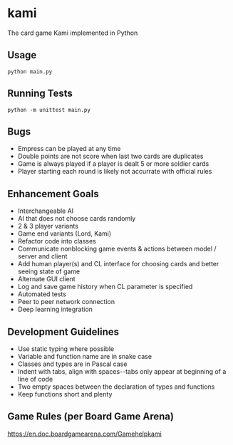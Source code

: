 # kami
The card game Kami implemented in Python

## Usage
`python main.py`

## Running Tests
`python -m unittest main.py`

## Bugs
- Empress can be played at any time
- Double points are not score when last two cards are duplicates
- Game is always played if a player is dealt 5 or more soldier cards
- Player starting each round is likely not accurrate with official rules

## Enhancement Goals
- Interchangeable AI
- AI that does not choose cards randomly
- 2 & 3 player variants
- Game end variants (Lord, Kami)
- Refactor code into classes
- Communicate nonblocking game events & actions between model / server and client
- Add human player(s) and CL interface for choosing cards and better seeing state of game
- Alternate GUI client
- Log and save game history when CL parameter is specified
- Automated tests
- Peer to peer network connection
- Deep learning integration

## Development Guidelines
- Use static typing where possible
- Variable and function name are in snake case
- Classes and types are in Pascal case
- Indent with tabs, align with spaces--tabs only appear at beginning of a line of code
- Two empty spaces between the declaration of types and functions
- Keep functions short and plenty

## Game Rules (per Board Game Arena)
https://en.doc.boardgamearena.com/Gamehelpkami
